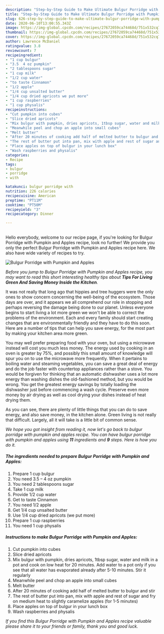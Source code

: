 ```yaml
---
description: "Step-by-Step Guide to Make Ultimate Bulgur Porridge with Pumpkin and Apples"
title: "Step-by-Step Guide to Make Ultimate Bulgur Porridge with Pumpkin and Apples"
slug: 626-step-by-step-guide-to-make-ultimate-bulgur-porridge-with-pumpkin-and-apples
date: 2020-06-10T13:00:55.343Z
image: https://img-global.cpcdn.com/recipes/27672059ca74468d/751x532cq70/bulgur-porridge-with-pumpkin-and-apples-recipe-main-photo.jpg
thumbnail: https://img-global.cpcdn.com/recipes/27672059ca74468d/751x532cq70/bulgur-porridge-with-pumpkin-and-apples-recipe-main-photo.jpg
cover: https://img-global.cpcdn.com/recipes/27672059ca74468d/751x532cq70/bulgur-porridge-with-pumpkin-and-apples-recipe-main-photo.jpg
author: Lawrence McDaniel
ratingvalue: 3.8
reviewcount: 7
recipeingredient:
- "1 cup bulgur"
- "3.5  4 oz pumpkin"
- "2 tablespoons sugar"
- "1 cup milk"
- "1/2 cup water"
- "to taste Cinnamon"
- "1/2 apple"
- "1/4 cup unsalted butter"
- "1/4 cup dried apricots we put more"
- "1 cup raspberries"
- "1 cup physalis"
recipeinstructions:
- "Cut pumpkin into cubes"
- "Slice dried apricots"
- "Mix bulgur with pumpkin, dries apricots, 1tbsp sugar, water and milk in a pot and cook on low heat for 20 minutes. Add water to a pot only if you see that all water has evaporated already after 5-10 minutes. Stir it regularly"
- "Meanwhile peel and chop an apple into small cubes"
- "Melt butter"
- "After 20 minutes of cooking add half of melted butter to bulgur and stir"
- "The rest of butter put into pan, mix with apple and rest of sugar and fry on medium heat to slightly caramelize apples (for 1-5 minutes)"
- "Place apples on top of bulgur in your lunch box"
- "Wash raspberries and physalis"
categories:
- Recipe
tags:
- bulgur
- porridge
- with

katakunci: bulgur porridge with 
nutrition: 226 calories
recipecuisine: American
preptime: "PT11M"
cooktime: "PT50M"
recipeyield: "3"
recipecategory: Dinner

---
```

<br>
Hello everybody, welcome to our recipe page, if you're looking for Bulgur Porridge with Pumpkin and Apples recipe, look no further! We provide you only the perfect Bulgur Porridge with Pumpkin and Apples recipe here. We also have wide variety of recipes to try.
<br>


![Bulgur Porridge with Pumpkin and Apples](https://img-global.cpcdn.com/recipes/27672059ca74468d/751x532cq70/bulgur-porridge-with-pumpkin-and-apples-recipe-main-photo.jpg)

<i>Before you jump to Bulgur Porridge with Pumpkin and Apples recipe, you may want to read this short interesting healthy tips about 
<strong>Tips For Living Green And Saving Money Inside the Kitchen</strong>.</i>
</br>

It was not really that long ago that hippies and tree huggers were the only ones to show concern concerning the well-being of the ecosystem. Those days are over, and it appears we all comprehend our role in stopping and perhaps reversing the damage being done to our planet. Unless everyone begins to start living a lot more green we won't be able to correct the problems of the environment. Each and every family should start creating changes that are environmentally friendly and they have to do this soon. Here are a number of tips that can help you save energy, for the most part by making your kitchen area more green.

You may well prefer preparing food with your oven, but using a microwave instead will cost you much less money. The energy used by cooking in an oven is greater by 75%, and possibly this small amount of knowledge will spur you on to use the microwave more frequently. When it pertains to boiling water and steaming vegetables, you can save a great deal of energy and do the job faster with countertop appliances rather than a stove. You would be forgiven for thinking that an automatic dishwasher uses a lot more energy than washing dishes the old-fashioned method, but you would be wrong. You get the greatest energy savings by totally loading the dishwasher just before commencing a wash cycle. Preserve even more money by air drying as well as cool drying your dishes instead of heat drying them.

As you can see, there are plenty of little things that you can do to save energy, and also save money, in the kitchen alone. Green living is not really that difficult. Largely, all it will take is a little bit of common sense.


<i>We hope you got insight from reading it, now let's go back to bulgur porridge with pumpkin and apples recipe. You can have bulgur porridge with pumpkin and apples using <strong>11</strong> ingredients and <strong>9</strong> steps. Here is how you do it.
</i>

##### The ingredients needed to prepare Bulgur Porridge with Pumpkin and Apples:

1. Prepare 1 cup bulgur
1. You need 3.5 – 4 oz pumpkin
1. You need 2 tablespoons sugar
1. Take 1 cup milk
1. Provide 1/2 cup water
1. Get to taste Cinnamon
1. You need 1/2 apple
1. Get 1/4 cup unsalted butter
1. Use 1/4 cup dried apricots (we put more)
1. Prepare 1 cup raspberries
1. You need 1 cup physalis


##### Instructions to make Bulgur Porridge with Pumpkin and Apples:

1. Cut pumpkin into cubes
1. Slice dried apricots
1. Mix bulgur with pumpkin, dries apricots, 1tbsp sugar, water and milk in a pot and cook on low heat for 20 minutes. Add water to a pot only if you see that all water has evaporated already after 5-10 minutes. Stir it regularly
1. Meanwhile peel and chop an apple into small cubes
1. Melt butter
1. After 20 minutes of cooking add half of melted butter to bulgur and stir
1. The rest of butter put into pan, mix with apple and rest of sugar and fry on medium heat to slightly caramelize apples (for 1-5 minutes)
1. Place apples on top of bulgur in your lunch box
1. Wash raspberries and physalis


<i>If you find this Bulgur Porridge with Pumpkin and Apples recipe valuable please share it to your friends or family, thank you and good luck.</i>
